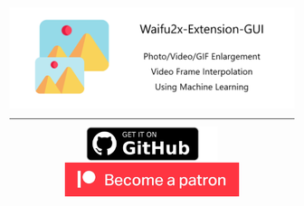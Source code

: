 <p align="center">
<a href="https://github.com/AaronFeng753/Waifu2x-Extension-GUI"><img src="https://raw.githubusercontent.com/AaronFeng753/AaronFeng753/main/res/ReadMeCover.png"/> </a>
</p>

---

<p align="center">
<a href="https://github.com/AaronFeng753/Waifu2x-Extension-GUI/releases/latest"><img src="https://raw.githubusercontent.com/AaronFeng753/AaronFeng753/main/res/get-it-on-github.png" height="60"/> </a><a href="https://www.patreon.com/aaronfeng"><img src="https://raw.githubusercontent.com/AaronFeng753/AaronFeng753/main/res/BecomePatron.jpg" height="60"/> </a>
</p>
